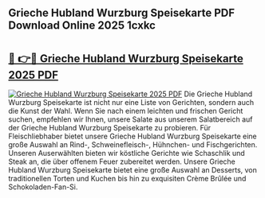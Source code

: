 ## Grieche Hubland Wurzburg Speisekarte PDF Download Online 2025 1cxkc

# <h2><a href="http://gc71m3o.nevu.top/?p=Grieche+Hubland+Wurzburg+Speisekarte">🔗 👉🔴 Grieche Hubland Wurzburg Speisekarte 2025 PDF</a></h2>

[![Grieche Hubland Wurzburg Speisekarte 2025 PDF](https://i.imgur.com/dBaPXMq.png)](http://gc71m3o.nevu.top/?p=Grieche+Hubland+Wurzburg+Speisekarte)
Die Grieche Hubland Wurzburg Speisekarte ist nicht nur eine Liste von Gerichten, sondern auch die Kunst der Wahl. Wenn Sie nach einem leichten und frischen Gericht suchen, empfehlen wir Ihnen, unsere Salate aus unserem Salatbereich auf der Grieche Hubland Wurzburg Speisekarte zu probieren. Für Fleischliebhaber bietet unsere Grieche Hubland Wurzburg Speisekarte eine große Auswahl an Rind-, Schweinefleisch-, Hühnchen- und Fischgerichten. Unseren Auserwählten bieten wir köstliche Gerichte wie Schaschlik und Steak an, die über offenem Feuer zubereitet werden. Unsere Grieche Hubland Wurzburg Speisekarte bietet eine große Auswahl an Desserts, von traditionellen Torten und Kuchen bis hin zu exquisiten Crème Brûlée und Schokoladen-Fan-Si.
